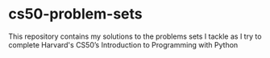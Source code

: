 # cs50-problem-sets
This repository contains my solutions to the problems sets I tackle as I try to complete Harvard's CS50’s Introduction to Programming with Python

